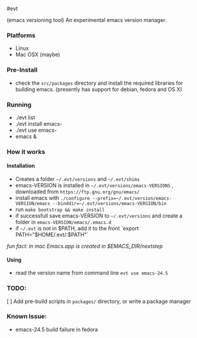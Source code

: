 #evt 

(emacs versioning tool) An experimental emacs version manager.

### Platforms
- Linux
- Mac OSX (maybe)

### Pre-Install
- check the `src/packages` directory and install the required libraries for building emacs. (presently has support for debian, fedora and OS X)

### Running
- ./evt list
- ./evt install emacs-<VERSION>
- ./evt use emacs-<VERSION>
- emacs &
 
### How it works

#### Installation
- Creates a folder `~/.evt/versions` and `~/.evt/shims` 
- emacs-VERSION is installed in `~/.evt/versions/emacs-VERSIONS` , downloaded from `https://ftp.gnu.org/gnu/emacs/`
- install emacs with `./configure --prefix=~/.evt/version/emacs-VERSION/emacs --binddir=~/.evt/versions/emacs-VERSION/bin`
- run `make bootstrap && make install`
- if successfull save emacs-VERSION to `~/.evt/versions` and create a folder in `emacs-VERSION/emacs/.emacs.d` 
- if `~/.evt` is not in $PATH, add it to the front `export PATH="$HOME/.evt/:$PATH"`

*fun fact: in mac Emacs.app is created in $EMACS_DIR/nextstep*

#### Using
- read the version name from command line `evt use emacs-24.5`

### TODO:
[ ] Add pre-build scripts in `packages/` directory, or write a package manager

### Known Issue:
- emacs-24.5 build failure in fedora

